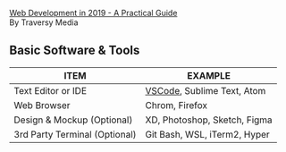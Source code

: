 [Web Development in 2019 - A Practical Guide](https://youtu.be/UnTQVlqmDQ0)  
By Traversy Media

## Basic Software & Tools  
ITEM | EXAMPLE
---- | ---------
Text Editor or IDE | [VSCode](https://code.visualstudio.com/), Sublime Text, Atom
Web Browser | Chrom, Firefox
Design & Mockup (Optional) | XD, Photoshop, Sketch, Figma
3rd Party Terminal (Optional) | Git Bash, WSL, iTerm2, Hyper
